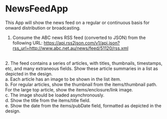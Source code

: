 # NewsFeedApp
This App will show the news feed  on a regular or continuous basis for onward distribution or broadcasting.
1. Consume the ABC news RSS feed (converted to JSON) from the following URL:
   https://api.rss2json.com/v1/api.json?rss_url=http://www.abc.net.au/news/feed/51120/rss.xml
<br> 
2. The feed contains a series of articles, with titles, thumbnails, timestamps, etc, and many extraneous fields. Show these article summaries in a list as depicted in the design.<br>
   a. Each article has an image to be shown in the list item.<br>
   b. For regular articles, show the thumbnail from the items/thumbnail path. For the large
      top article, show the items/enclosure/link image.<br>
   c. The image should be loaded asynchronously.<br>
   d. Show the title from the items/title field.<br>
   e. Show the date from the items/pubDate field, formatted as depicted in the design.<br>
<br>
<br>   
   

